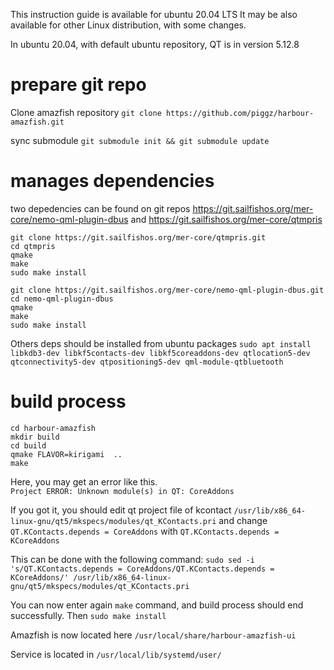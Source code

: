 This instruction guide is available for ubuntu 20.04 LTS
It may be also available for other Linux distribution, with some changes.

In ubuntu 20.04, with default ubuntu repository, QT is in version 5.12.8


# prepare git repo
Clone amazfish repository
`git clone https://github.com/piggz/harbour-amazfish.git`

sync submodule
`git submodule init && git submodule update`

# manages dependencies

two depedencies can be found on git repos
https://git.sailfishos.org/mer-core/nemo-qml-plugin-dbus
and
https://git.sailfishos.org/mer-core/qtmpris

```
git clone https://git.sailfishos.org/mer-core/qtmpris.git
cd qtmpris
qmake
make
sudo make install
```

```
git clone https://git.sailfishos.org/mer-core/nemo-qml-plugin-dbus.git
cd nemo-qml-plugin-dbus
qmake
make
sudo make install
```
Others deps should be installed from ubuntu packages
`sudo apt install libkdb3-dev libkf5contacts-dev libkf5coreaddons-dev qtlocation5-dev qtconnectivity5-dev qtpositioning5-dev qml-module-qtbluetooth
`

# build process

```
cd harbour-amazfish
mkdir build
cd build
qmake FLAVOR=kirigami  ..
make
```

Here, you may get an error like this.  
`Project ERROR: Unknown module(s) in QT: CoreAddons`

If you got it, you should edit  qt project file of kcontact `/usr/lib/x86_64-linux-gnu/qt5/mkspecs/modules/qt_KContacts.pri`
and change 
`QT.KContacts.depends = CoreAddons`
with 
`QT.KContacts.depends = KCoreAddons`

This can be done with the following command:
`sudo sed -i 's/QT.KContacts.depends = CoreAddons/QT.KContacts.depends = KCoreAddons/' /usr/lib/x86_64-linux-gnu/qt5/mkspecs/modules/qt_KContacts.pri`

You can now enter again `make` command, and build process should end successfully.
Then `sudo make install`

Amazfish is now located here `/usr/local/share/harbour-amazfish-ui`

Service is located in `/usr/local/lib/systemd/user/`
